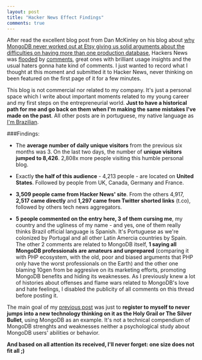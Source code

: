 ```yaml
---
layout: post
title: "Hacker News Effect Findings"
comments: true
---
```


After read the excellent blog post from Dan McKinley on his blog about [why MongoDB never worked out at Etsy giving us solid arguments about the difficulties on having more than one production database](http://mcfunley.com/why-mongodb-never-worked-out-at-etsy), Hackers News was [flooded](http://news.ycombinator.com/item?id=4969614) by [comments](http://news.ycombinator.com/item?id=4970420), great ones with brilliant usage insights and the usual haters gonna hate kind of comments. I just wanted to record what I thought at this moment and submitted it to Hacker News, never thinking on been featured on the first page of it for a few minutes.

This blog is not commercial nor related to my company. It's just a personal space which I write about important moments related to my young career and my first steps on the entrepreneurial world. __Just to have a historical path for me and go back on them when I'm making the same mistakes I've made on the past__. All other posts are in portuguese, my native language as [I'm Brazilian](http://9gag.com/gag/436601).

###Findings:

* The __average number of daily unique visitors__ from the previous six months was 3. On the last two days, the number of __unique visitors jumped to 8,426__. 2,808x more people visiting this humble personal blog.

* Exactly __the half of this audience__ - 4,213 people - are located on __United States__. Followed by people from UK, Canada, Germany and France.

* __3,509 people came from Hacker News' site__. From the others 4,917, __2,517 came directly__ and __1,297 came from Twitter shorted links__ (t.co), followed by others tech news aggregators.

* __5 people commented on the entry here, 3 of them cursing me__, my country and the ugliness of my name - and yes, one of them really thinks Brazil official language is Spanish. It's Portuguese as we're colonized by Portugal and all other Latin Amercia countries by Spain.
The other 2 comments are related to MongoDB itself, __1 saying all MongoDB professionals are amateurs and unprepared__ (comparing it with PHP ecosystem, with the old, poor and biased arguments that PHP only have the worst professionals on the Earth)  and the other one blaming 10gen from be aggresive on its marketing efforts, promoting MongoDB benefits and hiding its weaknesses. As I previously knew a lot of histories about offenses and flame wars related to MongoDB's love and hate feelings, I disabled the publicity of all comments on this thread before posting it.

The main goal of my [previous post](/2012/12/26/why-everyone-hates-mongodb) was just to __register to myself to never jumps into a new technology thinking on it as the Holy Grail or The Silver Bullet__, using MongoDB as an example. It's not a technical compendium of MongoDB strenghts and weaknesses neither a psychological study about MongoDB users' abilities or behavior.

__And based on all attention its received, I'll never forget: one size does not fit all ;)__
